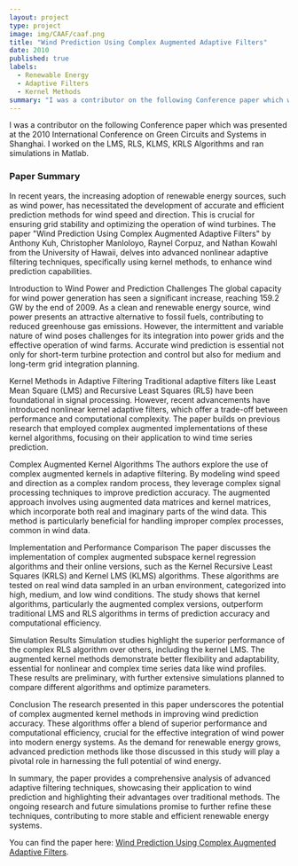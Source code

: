 ```yaml
---
layout: project
type: project
image: img/CAAF/caaf.png
title: "Wind Prediction Using Complex Augmented Adaptive Filters"
date: 2010
published: true
labels:
  - Renewable Energy
  - Adaptive Filters
  - Kernel Methods
summary: "I was a contributor on the following Conference paper which was presented at the 2010 International Conference on Green Circuits and Systems in Shanghai. I worked on the LMS, RLS, KLMS, KRLS Algorithms and ran simulations in Matlab."
---
```


I was a contributor on the following Conference paper which was presented at the 2010 International Conference on Green Circuits and Systems in Shanghai. I worked on the LMS, RLS, KLMS, KRLS Algorithms and ran simulations in Matlab.

### Paper Summary

In recent years, the increasing adoption of renewable energy sources, such as wind power, has necessitated the development of accurate and efficient prediction methods for wind speed and direction. This is crucial for ensuring grid stability and optimizing the operation of wind turbines. The paper "Wind Prediction Using Complex Augmented Adaptive Filters" by Anthony Kuh, Christopher Manloloyo, Raynel Corpuz, and Nathan Kowahl from the University of Hawaii, delves into advanced nonlinear adaptive filtering techniques, specifically using kernel methods, to enhance wind prediction capabilities.

Introduction to Wind Power and Prediction Challenges
The global capacity for wind power generation has seen a significant increase, reaching 159.2 GW by the end of 2009. As a clean and renewable energy source, wind power presents an attractive alternative to fossil fuels, contributing to reduced greenhouse gas emissions. However, the intermittent and variable nature of wind poses challenges for its integration into power grids and the effective operation of wind farms. Accurate wind prediction is essential not only for short-term turbine protection and control but also for medium and long-term grid integration planning.

Kernel Methods in Adaptive Filtering
Traditional adaptive filters like Least Mean Square (LMS) and Recursive Least Squares (RLS) have been foundational in signal processing. However, recent advancements have introduced nonlinear kernel adaptive filters, which offer a trade-off between performance and computational complexity. The paper builds on previous research that employed complex augmented implementations of these kernel algorithms, focusing on their application to wind time series prediction.

Complex Augmented Kernel Algorithms
The authors explore the use of complex augmented kernels in adaptive filtering. By modeling wind speed and direction as a complex random process, they leverage complex signal processing techniques to improve prediction accuracy. The augmented approach involves using augmented data matrices and kernel matrices, which incorporate both real and imaginary parts of the wind data. This method is particularly beneficial for handling improper complex processes, common in wind data.

Implementation and Performance Comparison
The paper discusses the implementation of complex augmented subspace kernel regression algorithms and their online versions, such as the Kernel Recursive Least Squares (KRLS) and Kernel LMS (KLMS) algorithms. These algorithms are tested on real wind data sampled in an urban environment, categorized into high, medium, and low wind conditions. The study shows that kernel algorithms, particularly the augmented complex versions, outperform traditional LMS and RLS algorithms in terms of prediction accuracy and computational efficiency.

Simulation Results
Simulation studies highlight the superior performance of the complex RLS algorithm over others, including the kernel LMS. The augmented kernel methods demonstrate better flexibility and adaptability, essential for nonlinear and complex time series data like wind profiles. These results are preliminary, with further extensive simulations planned to compare different algorithms and optimize parameters.

Conclusion
The research presented in this paper underscores the potential of complex augmented kernel methods in improving wind prediction accuracy. These algorithms offer a blend of superior performance and computational efficiency, crucial for the effective integration of wind power into modern energy systems. As the demand for renewable energy grows, advanced prediction methods like those discussed in this study will play a pivotal role in harnessing the full potential of wind energy.

In summary, the paper provides a comprehensive analysis of advanced adaptive filtering techniques, showcasing their application to wind prediction and highlighting their advantages over traditional methods. The ongoing research and future simulations promise to further refine these techniques, contributing to more stable and efficient renewable energy systems.

You can find the paper here: [Wind Prediction Using Complex Augmented Adaptive Filters](https://ieeexplore.ieee.org/document/5543100).
